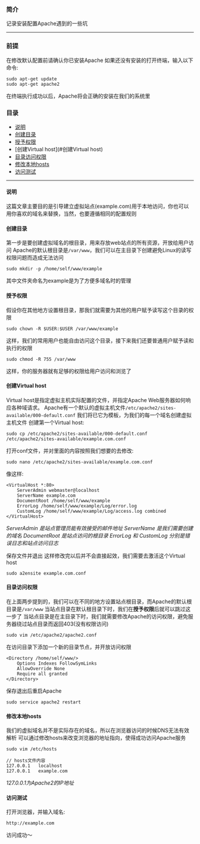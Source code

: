 ### 简介
记录安装配置Apache遇到的一些坑

---------------------------------------------------
### 前提
在修改默认配置前请确认你已安装Apache
如果还没有安装的打开终端，输入以下命令:
```
sudo apt-get update
sudo apt-get apache2
```
在终端执行成功以后，Apache将会正确的安装在我们的系统里

### 目录
* [说明](#说明)
* [创建目录](#创建目录)
* [授予权限](#授予权限)
* [创建Virtual host](#创建Virtual host)
* [目录访问权限](#目录访问权限)
* [修改本地hosts](#修改本地hosts)
* [访问测试](#访问测试)

---------------------------------------------------
#### 说明
这篇文章主要目的是引导建立虚拟站点(example.com)用于本地访问，你也可以用你喜欢的域名来替换，当然，也要遵循相同的配置规则

#### 创建目录
第一步是要创建虚拟域名的根目录，用来存放web站点的所有资源，开放给用户访问
Apache的默认根目录是`/var/www`，我们可以在主目录下创建避免Linux的读写权限问题而造成无法访问
```
sudo mkdir -p /home/self/www/example
```
其中文件夹命名为example是为了方便多域名时的管理

#### 授予权限
假设你在其他地方设置根目录，那我们就需要为其他的用户赋予读写这个目录的权限
```
sudo chown -R $USER:$USER /var/www/example
```
这样，我们的常用用户也能自由访问这个目录，接下来我们还要普通用户赋予读和执行的权限
```
sudo chmod -R 755 /var/www
```
这样，你的服务器就有足够的权限给用户访问和浏览了

#### 创建Virtual host
Virtual host是指定虚拟主机实际配置的文件，并指定Apache Web服务器如何响应各种域请求。
Apache有一个默认的虚拟主机文件`/etc/apache2/sites-available/000-default.conf`
我们将已它为模板，为我们的每一个域名创建虚拟主机文件
创建第一个Virtual host:
```
sudo cp /etc/apache2/sites-available/000-default.conf /etc/apache2/sites-available/example.com.conf
```
打开conf文件，并对里面的内容按照我们想要的去修改:
```
sudo nano /etc/apache2/sites-available/example.com.conf
```
像这样:
```
<VirtualHost *:80>
	ServerAdmin webmaster@localhost
	ServerName example.com
	DocumentRoot /home/self/www/example
	ErrorLog /home/self/www/example/Log/error.log
	CustomLog /home/self/www/example/Log/access.log combined
</VirtualHost>
```
*ServerAdmin 是站点管理员能有效接受的邮件地址*
*ServerName 是我们需要创建的域名*
*DocumentRoot 是站点访问的根目录*
*ErrorLog 和 CustomLog 分别是错误日志和站点访问日志*

保存文件并退出
这样修改完以后并不会直接起效，我们需要去激活这个Virtual host
```
sudo a2ensite example.com.conf
```

#### 目录访问权限
在上面两步提到的，我们可以在不同的地方设置站点根目录，而Apache的默认根目录是`/var/www`
当站点目录在默认根目录下时，我们在**授予权限**后就可以跳过这一步了
当站点目录是在主目录下时，我们就需要修改Apache的访问权限，避免服务器绕过站点目录而返回403(没有权限访问)
```
sudo vim /etc/apache2/apache2.conf
```
在访问目录下添加一个新的目录节点，并开放访问权限
```
<Directory /home/self/www/>
	Options Indexes FollowSymLinks
	AllowOverride None
	Require all granted
</Directory>
```
保存退出后重启Apache
```
sudo service apache2 restart
```

#### 修改本地hosts
我们的虚拟域名并不是实际存在的域名，所以在浏览器访问的时候DNS无法有效解析
可以通过修改hosts来改变浏览器的地址指向，使得成功访问Apache服务
```
sudo vim /etc/hosts

// hosts文件内容
127.0.0.1   localhost
127.0.0.1   example.com
```
*127.0.0.1为Apache2的IP地址*

#### 访问测试
打开浏览器，并输入域名:
```
http://example.com
```
访问成功～